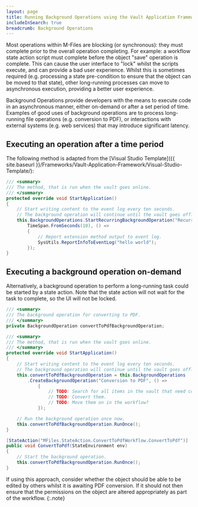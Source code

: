 ```yaml
---
layout: page
title: Running Background Operations using the Vault Application Framework
includeInSearch: true
breadcrumb: Background Operations
---
```


Most operations within M-Files are blocking (or synchronous): they must complete prior to the overall operation completing.  For example: a workflow state action script must complete before the object "save" operation is complete.  This can cause the user interface to "lock" whilst the scripts execute, and can provide a bad user experience.  Whilst this is sometimes required (e.g. processing a state pre-condition to ensure that the object can be moved to that state), other long-running processes can move to asynchronous execution, providing a better user experience.

Background Operations provide developers with the means to execute code in an asynchronous manner, either on-demand or after a set period of time.  Examples of good uses of background operations are to process long-running file operations (e.g. conversion to PDF), or interactions with external systems (e.g. web services) that may introduce significant latency.

## Executing an operation after a time period

The following method is adapted from the [Visual Studio Template]({{ site.baseurl }}/Frameworks/Vault-Application-Framework/Visual-Studio-Template/):

```csharp
/// <summary>
/// The method, that is run when the vault goes online.
/// </summary>
protected override void StartApplication()
{
	// Start writing content to the event log every ten seconds.
	// The background operation will continue until the vault goes offline.
	this.BackgroundOperations.StartRecurringBackgroundOperation("Recurring Hello World Operation",
        TimeSpan.FromSeconds(10), () =>
		{
			// Report extension method output to event log.
			SysUtils.ReportInfoToEventLog("hello world");
		});
}
```

## Executing a background operation on-demand

Alternatively, a background operation to perform a long-running task could be started by a state action.  Note that the state action will not wait for the task to complete, so the UI will not be locked.

```csharp
/// <summary>
/// The background operation for converting to PDF.
/// </summary>
private BackgroundOperation convertToPdfBackgroundOperation;

/// <summary>
/// The method, that is run when the vault goes online.
/// </summary>
protected override void StartApplication()
{
	// Start writing content to the event log every ten seconds.
	// The background operation will continue until the vault goes offline.
	this.convertToPdfBackgroundOperation = this.BackgroundOperations
        .CreateBackgroundOperation("Conversion to PDF", () =>
            {
                // TODO: Search for all items in the vault that need conversion to PDF.
                // TODO: Convert them.
                // TODO: Move them on in the workflow?
            });

	// Run the background operation once now.
	this.convertToPdfBackgroundOperation.RunOnce();
}

[StateAction("MFiles.StateAction.ConvertToPdfWorkflow.ConvertToPdf")]
public void ConvertToPdf(StateEnvironment env)
{
	// Start the background operation.
	this.convertToPdfBackgroundOperation.RunOnce();
}
```

If using this approach, consider whether the object should be able to be edited by others whilst it is awaiting PDF conversion.  If it should not then ensure that the permissions on the object are altered appropriately as part of the workflow.
{:.note}